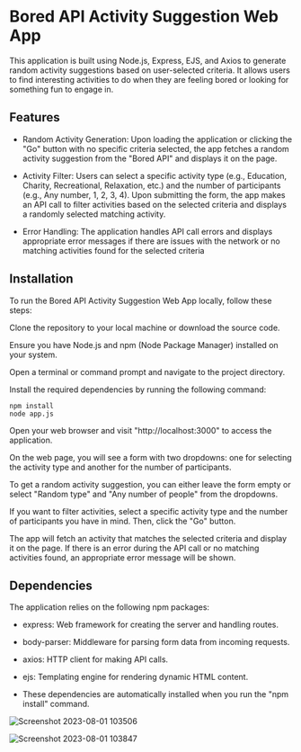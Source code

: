 
# Bored API Activity Suggestion Web App

This application is built using Node.js, Express, EJS, and Axios to generate random activity suggestions based on user-selected criteria. It allows users to find interesting activities to do when they are feeling bored or looking for something fun to engage in.




## Features

- Random Activity Generation: Upon loading the application or clicking the "Go" button with no specific criteria selected, the app fetches a random activity suggestion from the "Bored API" and displays it on the page.

- Activity Filter: Users can select a specific activity type (e.g., Education, Charity, Recreational, Relaxation, etc.) and the number of participants (e.g., Any number, 1, 2, 3, 4). Upon submitting the form, the app makes an API call to filter activities based on the selected criteria and displays a randomly selected matching activity.

- Error Handling: The application handles API call errors and displays appropriate error messages if there are issues with the network or no matching activities found for the selected criteria




## Installation

To run the Bored API Activity Suggestion Web App locally, follow these steps:

Clone the repository to your local machine or download the source code.

Ensure you have Node.js and npm (Node Package Manager) installed on your system.

Open a terminal or command prompt and navigate to the project directory.

Install the required dependencies by running the following command:

    npm install
    node app.js

Open your web browser and visit "http://localhost:3000" to access the application.

On the web page, you will see a form with two dropdowns: one for selecting the activity type and another for the number of participants.

To get a random activity suggestion, you can either leave the form empty or select "Random type" and "Any number of people" from the dropdowns.

If you want to filter activities, select a specific activity type and the number of participants you have in mind. Then, click the "Go" button.

The app will fetch an activity that matches the selected criteria and display it on the page. If there is an error during the API call or no matching activities found, an appropriate error message will be shown.
## Dependencies

The application relies on the following npm packages:

- express: Web framework for creating the server and handling routes.

- body-parser: Middleware for parsing form data from incoming requests.

- axios: HTTP client for making API calls.

- ejs: Templating engine for rendering dynamic HTML content.

- These dependencies are automatically installed when you run the "npm install" command.


![Screenshot 2023-08-01 103506](https://github.com/Guyaloosh/Using-JasonFilles/assets/96589390/c984d8b0-d90b-4036-aa96-5e7177e7d76f)


![Screenshot 2023-08-01 103847](https://github.com/Guyaloosh/Using-JasonFilles/assets/96589390/1236e251-6038-42fc-a3e9-d190b97de16c)




